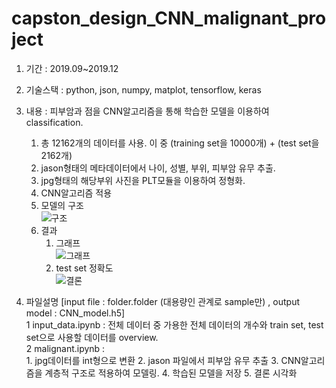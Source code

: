 # capston_design_CNN_malignant_project

1. 기간 : 2019.09~2019.12  

2. 기술스택 : python, json, numpy, matplot, tensorflow, keras  

3. 내용 : 피부암과 점을 CNN알고리즘을 통해 학습한 모델을 이용하여 classification.  
    1. 총 12162개의 데이터를 사용. 이 중 (training set을 10000개) + (test set을 2162개)
    2. jason형태의 메타데이터에서 나이, 성별, 부위, 피부암 유무 추출.
    3. jpg형태의 해당부위 사진을 PLT모듈을 이용하여 정형화.
    3. CNN알고리즘 적용
    4. 모델의 구조  
    ![구조](https://user-images.githubusercontent.com/50386280/78476121-4e834880-777f-11ea-95bf-22e6fd64ddf3.png)
    5. 결과  
        1. 그래프  
    ![그래프](https://user-images.githubusercontent.com/50386280/78477495-ae79ef00-777f-11ea-8b49-cf7ba379308e.png)  
        2. test set 정확도  
    ![결론](https://user-images.githubusercontent.com/50386280/78477874-c9e4fa00-777f-11ea-810d-c5c7274e2e48.png)


4. 파일설명
    [input file : folder.folder (대용량인 관계로 sample만) , output model : CNN_model.h5]  
    1 input_data.ipynb : 전체 데이터 중 가용한 전체 데이터의 개수와 train set, test set으로 사용할 데이터를 overview.  
    2 malignant.ipynb :  
        1. jpg데이터를 int형으로 변환
        2. jason 파일에서 피부암 유무 추출
        3. CNN알고리즘을 계층적 구조로 적용하여 모델링.
        4. 학습된 모델을 저장
        5. 결론 시각화
